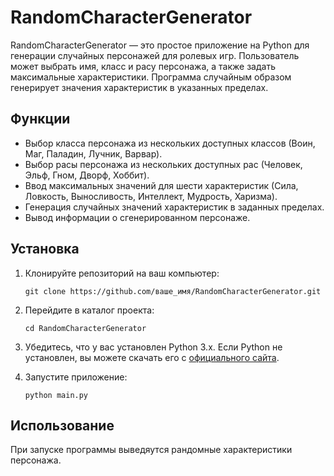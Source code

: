 # RandomCharacterGenerator

RandomCharacterGenerator — это простое приложение на Python для генерации случайных персонажей для ролевых игр. Пользователь может выбрать имя, класс и расу персонажа, а также задать максимальные характеристики. Программа случайным образом генерирует значения характеристик в указанных пределах.

## Функции

- Выбор класса персонажа из нескольких доступных классов (Воин, Маг, Паладин, Лучник, Варвар).
- Выбор расы персонажа из нескольких доступных рас (Человек, Эльф, Гном, Дворф, Хоббит).
- Ввод максимальных значений для шести характеристик (Сила, Ловкость, Выносливость, Интеллект, Мудрость, Харизма).
- Генерация случайных значений характеристик в заданных пределах.
- Вывод информации о сгенерированном персонаже.

## Установка

1. Клонируйте репозиторий на ваш компьютер:

   ```
   git clone https://github.com/ваше_имя/RandomCharacterGenerator.git
   ```

2. Перейдите в каталог проекта:

   ```
   cd RandomCharacterGenerator
   ```

3. Убедитесь, что у вас установлен Python 3.x. Если Python не установлен, вы можете скачать его с [официального сайта](https://www.python.org/downloads/).

4. Запустите приложение:

   ```
   python main.py
   ```

## Использование

При запуске программы выведяутся рандомные характеристики персонажа.